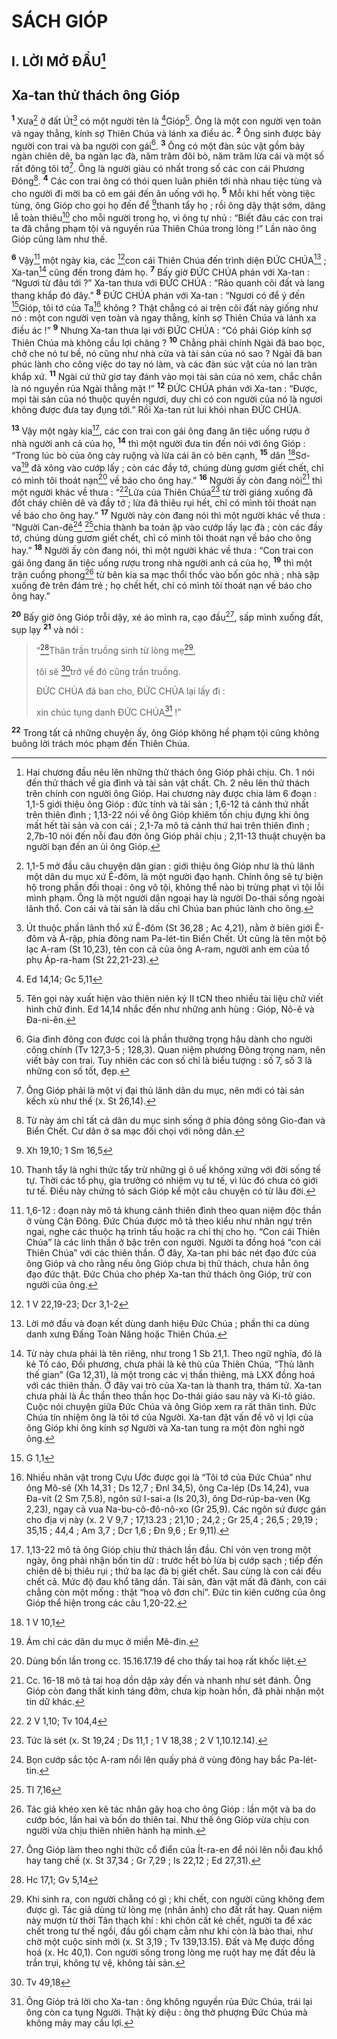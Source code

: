 # SÁCH GIÓP
## I. LỜI MỞ ĐẦU[^1]
## Xa-tan thử thách ông Gióp
<sup><b>1</b></sup> Xưa[^2] ở đất Út[^3] có một người tên là [^1*]Gióp[^4]. Ông là một con người vẹn toàn và ngay thẳng, kính sợ Thiên Chúa và lánh xa điều ác. <sup><b>2</b></sup> Ông sinh được bảy người con trai và ba người con gái[^5]. <sup><b>3</b></sup> Ông có một đàn súc vật gồm bảy ngàn chiên dê, ba ngàn lạc đà, năm trăm đôi bò, năm trăm lừa cái và một số rất đông tôi tớ[^6]. Ông là người giàu có nhất trong số các con cái Phương Đông[^7]. <sup><b>4</b></sup> Các con trai ông có thói quen luân phiên tới nhà nhau tiệc tùng và cho người đi mời ba cô em gái đến ăn uống với họ. <sup><b>5</b></sup> Mỗi khi hết vòng tiệc tùng, ông Gióp cho gọi họ đến để [^2*]thanh tẩy họ ; rồi ông dậy thật sớm, dâng lễ toàn thiêu[^8] cho mỗi người trong họ, vì ông tự nhủ : “Biết đâu các con trai ta đã chẳng phạm tội và nguyền rủa Thiên Chúa trong lòng !” Lần nào ông Gióp cũng làm như thế.

<sup><b>6</b></sup> Vậy[^9] một ngày kia, các [^3*]con cái Thiên Chúa đến trình diện ĐỨC CHÚA[^10] ; Xa-tan[^11] cũng đến trong đám họ. <sup><b>7</b></sup> Bấy giờ ĐỨC CHÚA phán với Xa-tan : “Ngươi từ đâu tới ?” Xa-tan thưa với ĐỨC CHÚA : “Rảo quanh cõi đất và lang thang khắp đó đây.” <sup><b>8</b></sup> ĐỨC CHÚA phán với Xa-tan : “Ngươi có để ý đến [^4*]Gióp, tôi tớ của Ta[^12] không ? Thật chẳng có ai trên cõi đất này giống như nó : một con người vẹn toàn và ngay thẳng, kính sợ Thiên Chúa và lánh xa điều ác !” <sup><b>9</b></sup> Nhưng Xa-tan thưa lại với ĐỨC CHÚA : “Có phải Gióp kính sợ Thiên Chúa mà không cầu lợi chăng ? <sup><b>10</b></sup> Chẳng phải chính Ngài đã bao bọc, chở che nó tư bề, nó cũng như nhà cửa và tài sản của nó sao ? Ngài đã ban phúc lành cho công việc do tay nó làm, và các đàn súc vật của nó lan tràn khắp xứ. <sup><b>11</b></sup> Ngài cứ thử giơ tay đánh vào mọi tài sản của nó xem, chắc chắn là nó nguyền rủa Ngài thẳng mặt !” <sup><b>12</b></sup> ĐỨC CHÚA phán với Xa-tan : “Được, mọi tài sản của nó thuộc quyền ngươi, duy chỉ có con người của nó là ngươi không được đưa tay đụng tới.” Rồi Xa-tan rút lui khỏi nhan ĐỨC CHÚA.

<sup><b>13</b></sup> Vậy một ngày kia[^13], các con trai con gái ông đang ăn tiệc uống rượu ở nhà người anh cả của họ, <sup><b>14</b></sup> thì một người đưa tin đến nói với ông Gióp : “Trong lúc bò của ông cày ruộng và lừa cái ăn cỏ bên cạnh, <sup><b>15</b></sup> dân [^5*]Sơ-va[^14] đã xông vào cướp lấy ; còn các đầy tớ, chúng dùng gươm giết chết, chỉ có mình tôi thoát nạn[^15] về báo cho ông hay.” <sup><b>16</b></sup> Người ấy còn đang nói[^16] thì một người khác về thưa : “[^6*]Lửa của Thiên Chúa[^17] từ trời giáng xuống đã đốt cháy chiên dê và đầy tớ ; lửa đã thiêu rụi hết, chỉ có mình tôi thoát nạn về báo cho ông hay.” <sup><b>17</b></sup> Người này còn đang nói thì một người khác về thưa : “Người Can-đê[^18] [^7*]chia thành ba toán ập vào cướp lấy lạc đà ; còn các đầy tớ, chúng dùng gươm giết chết, chỉ có mình tôi thoát nạn về báo cho ông hay.” <sup><b>18</b></sup> Người ấy còn đang nói, thì một người khác về thưa : “Con trai con gái ông đang ăn tiệc uống rượu trong nhà người anh cả của họ, <sup><b>19</b></sup> thì một trận cuồng phong[^19] từ bên kia sa mạc thổi thốc vào bốn góc nhà ; nhà sập xuống đè trên đám trẻ ; họ chết hết, chỉ có mình tôi thoát nạn về báo cho ông hay.”

<sup><b>20</b></sup> Bấy giờ ông Gióp trỗi dậy, xé áo mình ra, cạo đầu[^20], sấp mình xuống đất, sụp lạy <sup><b>21</b></sup> và nói : 
> “[^8*]Thân trần truồng sinh từ lòng mẹ[^21],
> 
> tôi sẽ [^9*]trở về đó cũng trần truồng.
> 
> ĐỨC CHÚA đã ban cho, ĐỨC CHÚA lại lấy đi :
> 
> xin chúc tụng danh ĐỨC CHÚA[^22] !”
>

<sup><b>22</b></sup> Trong tất cả những chuyện ấy, ông Gióp không hề phạm tội cũng không buông lời trách móc phạm đến Thiên Chúa.

[^1]: Hai chương đầu nêu lên những thử thách ông Gióp phải chịu. Ch. 1 nói đến thử thách về gia đình và tài sản vật chất. Ch. 2 nêu lên thử thách trên chính con người ông Gióp. Hai chương này được chia làm 6 đoạn : 1,1-5 giới thiệu ông Gióp : đức tính và tài sản ; 1,6-12 tả cảnh thứ nhất trên thiên đình ; 1,13-22 nói về ông Gióp khiêm tốn chịu đựng khi ông mất hết tài sản và con cái ; 2,1-7a mô tả cảnh thứ hai trên thiên đình ; 2,7b-10 nói đến nỗi đau đớn ông Gióp phải chịu ; 2,11-13 thuật chuyện ba người bạn đến an ủi ông Gióp.
[^2]: 1,1-5 mở đầu câu chuyện dân gian : giới thiệu ông Gióp như là thủ lãnh một dân du mục xứ Ê-đôm, là một người đạo hạnh. Chính ông sẽ tự biện hộ trong phần đối thoại : ông vô tội, không thể nào bị trừng phạt vì tội lỗi mình phạm. Ông là một người dân ngoại hay là người Do-thái sống ngoài lãnh thổ. Con cái và tài sản là dấu chỉ Chúa ban phúc lành cho ông.
[^3]: Út thuộc phần lãnh thổ xứ Ê-đôm (St 36,28 ; Ac 4,21), nằm ở biên giới Ê-đôm và Ả-rập, phía đông nam Pa-lét-tin Biển Chết. Út cũng là tên một bộ lạc A-ram (St 10,23), tên con cả của ông A-ram, người anh em của tổ phụ Áp-ra-ham (St 22,21-23).
[^4]: Tên gọi này xuất hiện vào thiên niên kỷ II tCN theo nhiều tài liệu chữ viết hình chữ đinh. Ed 14,14 nhắc đến như những anh hùng : Gióp, Nô-ê và Đa-ni-ên.
[^5]: Gia đình đông con được coi là phần thưởng trọng hậu dành cho người công chính (Tv 127,3-5 ; 128,3). Quan niệm phương Đông trọng nam, nên viết bảy con trai. Tuy nhiên các con số chỉ là biểu tượng : số 7, số 3 là những con số tốt, đẹp.
[^6]: Ông Gióp phải là một vị đại thủ lãnh dân du mục, nên mới có tài sản kếch xù như thế (x. St 26,14).
[^7]: Từ này ám chỉ tất cả dân du mục sinh sống ở phía đông sông Gio-đan và Biển Chết. Cư dân ở sa mạc đối chọi với nông dân.
[^8]: Thanh tẩy là nghi thức tẩy trừ những gì ô uế không xứng với đời sống tế tự. Thời các tổ phụ, gia trưởng có nhiệm vụ tư tế, vì lúc đó chưa có giới tư tế. Điều này chứng tỏ sách Gióp kể một câu chuyện có từ lâu đời.
[^9]: 1,6-12 : đoạn này mô tả khung cảnh thiên đình theo quan niệm độc thần ở vùng Cận Đông. Đức Chúa được mô tả theo kiểu như nhân ngự trên ngai, nghe các thuộc hạ trình tấu hoặc ra chỉ thị cho họ. “Con cái Thiên Chúa” là các linh thần ở bậc trên con người. Người ta đồng hoá “con cái Thiên Chúa” với các thiên thần. Ở đây, Xa-tan phi bác nét đạo đức của ông Gióp và cho rằng nếu ông Gióp chưa bị thử thách, chưa hẳn ông đạo đức thật. Đức Chúa cho phép Xa-tan thử thách ông Gióp, trừ con người của ông.
[^10]: Lời mở đầu và đoạn kết dùng danh hiệu Đức Chúa ; phần thi ca dùng danh xưng Đấng Toàn Năng hoặc Thiên Chúa.
[^11]: Từ này chưa phải là tên riêng, như trong 1 Sb 21,1. Theo ngữ nghĩa, đó là kẻ Tố cáo, Đối phương, chưa phải là kẻ thù của Thiên Chúa, “Thủ lãnh thế gian” (Ga 12,31), là một trong các vị thần thiêng, mà LXX đồng hoá với các thiên thần. Ở đây vai trò của Xa-tan là thanh tra, thám tử. Xa-tan chưa phải là Ác thần theo thần học Do-thái giáo sau này và Ki-tô giáo. Cuộc nói chuyện giữa Đức Chúa và ông Gióp xem ra rất thân tình. Đức Chúa tín nhiệm ông là tôi tớ của Người. Xa-tan đặt vấn đề vô vị lợi của ông Gióp khi ông kính sợ Người và Xa-tan tung ra một đòn nghi ngờ ông.
[^12]: Nhiều nhân vật trong Cựu Ước được gọi là “Tôi tớ của Đức Chúa” như ông Mô-sê (Xh 14,31 ; Ds 12,7 ; Đnl 34,5), ông Ca-lép (Ds 14,24), vua Đa-vít (2 Sm 7,5.8), ngôn sứ I-sai-a (Is 20,3), ông Dơ-rúp-ba-ven (Kg 2,23), ngay cả vua Na-bu-cô-đô-nô-xo (Gr 25,9). Các ngôn sứ được gán cho địa vị này (x. 2 V 9,7 ; 17,13.23 ; 21,10 ; 24,2 ; Gr 25,4 ; 26,5 ; 29,19 ; 35,15 ; 44,4 ; Am 3,7 ; Dcr 1,6 ; Đn 9,6 ; Er 9,11).
[^13]: 1,13-22 mô tả ông Gióp chịu thử thách lần đầu. Chỉ vỏn vẹn trong một ngày, ông phải nhận bốn tin dữ : trước hết bò lừa bị cướp sạch ; tiếp đến chiên dê bị thiêu rụi ; thứ ba lạc đà bị giết chết. Sau cùng là con cái đều chết cả. Mức độ đau khổ tăng dần. Tài sản, đàn vật mất đã đành, con cái chẳng còn một mống : thật “hoạ vô đơn chí”. Đức tin kiên cường của ông Gióp thể hiện trong các câu 1,20-22.
[^14]: Ám chỉ các dân du mục ở miền Mê-đin.
[^15]: Dùng bốn lần trong cc. 15.16.17.19 để cho thấy tai hoạ rất khốc liệt.
[^16]: Cc. 16-18 mô tả tai hoạ dồn dập xảy đến và nhanh như sét đánh. Ông Gióp còn đang thất kinh táng đởm, chưa kịp hoàn hồn, đã phải nhận một tin dữ khác.
[^17]: Tức là sét (x. St 19,24 ; Ds 11,1 ; 1 V 18,38 ; 2 V 1,10.12.14).
[^18]: Bọn cướp sắc tộc A-ram nổi lên quấy phá ở vùng đông hay bắc Pa-lét-tin.
[^19]: Tác giả khéo xen kẽ tác nhân gây hoạ cho ông Gióp : lần một và ba do cướp bóc, lần hai và bốn do thiên tai. Như thế ông Gióp vừa chịu con người vừa chịu thiên nhiên hành hạ mình.
[^20]: Ông Gióp làm theo nghi thức cổ điển của Ít-ra-en để nói lên nỗi đau khổ hay tang chế (x. St 37,34 ; Gr 7,29 ; Is 22,12 ; Ed 27,31).
[^21]: Khi sinh ra, con người chẳng có gì ; khi chết, con người cũng không đem được gì. Tác giả dùng từ lòng mẹ (nhân ảnh) cho đất rất hay. Quan niệm này mượn từ thời Tân thạch khí : khi chôn cất kẻ chết, người ta để xác chết trong tư thế ngồi, đầu gối chạm cằm như khi còn là bào thai, như chờ một cuộc sinh mới (x. St 3,19 ; Tv 139,13.15). Đất và Mẹ được đồng hoá (x. Hc 40,1). Con người sống trong lòng mẹ ruột hay mẹ đất đều là trần trụi, không tự vệ, không tài sản.
[^22]: Ông Gióp trả lời cho Xa-tan : ông không nguyền rủa Đức Chúa, trái lại ông còn ca tụng Người. Thật kỳ diệu : ông thờ phượng Đức Chúa mà không mảy may cầu lợi.
[^1*]: Ed 14,14; Gc 5,11
[^2*]: Xh 19,10; 1 Sm 16,5
[^3*]: 1 V 22,19-23; Dcr 3,1-2
[^4*]: G 1,1
[^5*]: 1 V 10,1
[^6*]: 2 V 1,10; Tv 104,4
[^7*]: Tl 7,16
[^8*]: Hc 17,1; Gv 5,14
[^9*]: Tv 49,18
